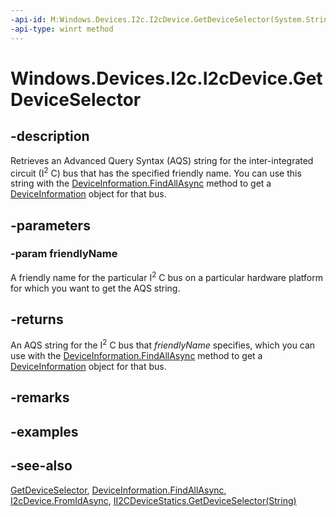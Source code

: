 ```yaml
---
-api-id: M:Windows.Devices.I2c.I2cDevice.GetDeviceSelector(System.String)
-api-type: winrt method
---
```


<!-- Method syntax
public string GetDeviceSelector(System.String friendlyName)
-->

# Windows.Devices.I2c.I2cDevice.GetDeviceSelector

## -description
Retrieves an Advanced Query Syntax (AQS) string for the inter-integrated circuit (I<sup>2</sup> C) bus that has the specified friendly name. You can use this string with the [DeviceInformation.FindAllAsync](../windows.devices.enumeration/deviceinformation_findallasync.md) method to get a [DeviceInformation](../windows.devices.enumeration/deviceinformation.md) object for that bus.

## -parameters
### -param friendlyName
A friendly name for the particular I<sup>2</sup> C bus on a particular hardware platform for which you want to get the AQS string.

## -returns
An AQS string for the I<sup>2</sup> C bus that *friendlyName* specifies, which you can use with the [DeviceInformation.FindAllAsync](../windows.devices.enumeration/deviceinformation_findallasync.md) method to get a [DeviceInformation](../windows.devices.enumeration/deviceinformation.md) object for that bus.

## -remarks

## -examples

## -see-also
[GetDeviceSelector](i2cdevice_getdeviceselector_838466080.md), [DeviceInformation.FindAllAsync](../windows.devices.enumeration/deviceinformation_findallasync.md), [I2cDevice.FromIdAsync](i2cdevice_fromidasync.md), [II2CDeviceStatics.GetDeviceSelector(String)](ii2cdevicestatics_getdeviceselector_1752695616.md)